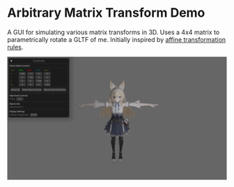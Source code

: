 # Arbitrary Matrix Transform Demo

A GUI for simulating various matrix transforms in 3D.
Uses a 4x4 matrix to parametrically rotate a GLTF of me.
Initially inspired by [affine transformation rules](https://web.cs.wpi.edu/~emmanuel/courses/cs543/slides/lecture04_p1.pdf).


![screenshot](./assets/screenshot.png)
